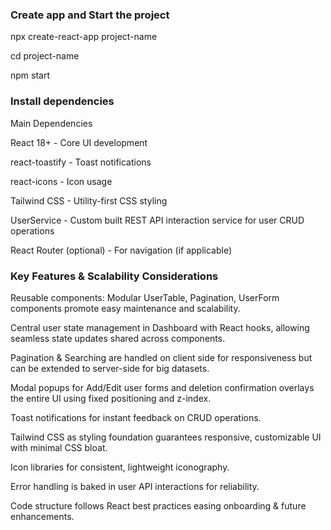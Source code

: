 ### Create app and Start the project 

npx create-react-app project-name

cd project-name

npm start 

### Install dependencies 

Main Dependencies

React 18+ - Core UI development

react-toastify - Toast notifications

react-icons - Icon usage

Tailwind CSS - Utility-first CSS styling

UserService - Custom built REST API interaction service for user CRUD operations

React Router (optional) - For navigation (if applicable)


### Key Features & Scalability Considerations

Reusable components: Modular UserTable, Pagination, UserForm components promote easy maintenance and scalability.

Central user state management in Dashboard with React hooks, allowing seamless state updates shared across components.

Pagination & Searching are handled on client side for responsiveness but can be extended to server-side for big datasets.

Modal popups for Add/Edit user forms and deletion confirmation overlays the entire UI using fixed positioning and z-index.

Toast notifications for instant feedback on CRUD operations.

Tailwind CSS as styling foundation guarantees responsive, customizable UI with minimal CSS bloat.

Icon libraries for consistent, lightweight iconography.

Error handling is baked in user API interactions for reliability.

Code structure follows React best practices easing onboarding & future enhancements.







